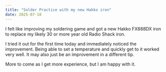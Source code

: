 ```yaml
---
title: "Solder Practice with my new Hakko iron"
date: 2025-07-18
---
```


I felt like improving my soldering game and got a new Hakko FX888DX iron to replace my likely 30 or more year old Radio Shack iron.

I tried it out for the first time today and immediately noticed the improvement. Being able to set a temperature and quickly get to it worked very well. It may also just be an improvement in a different tip.

More to come as I get more experience, but I am happy with it.
